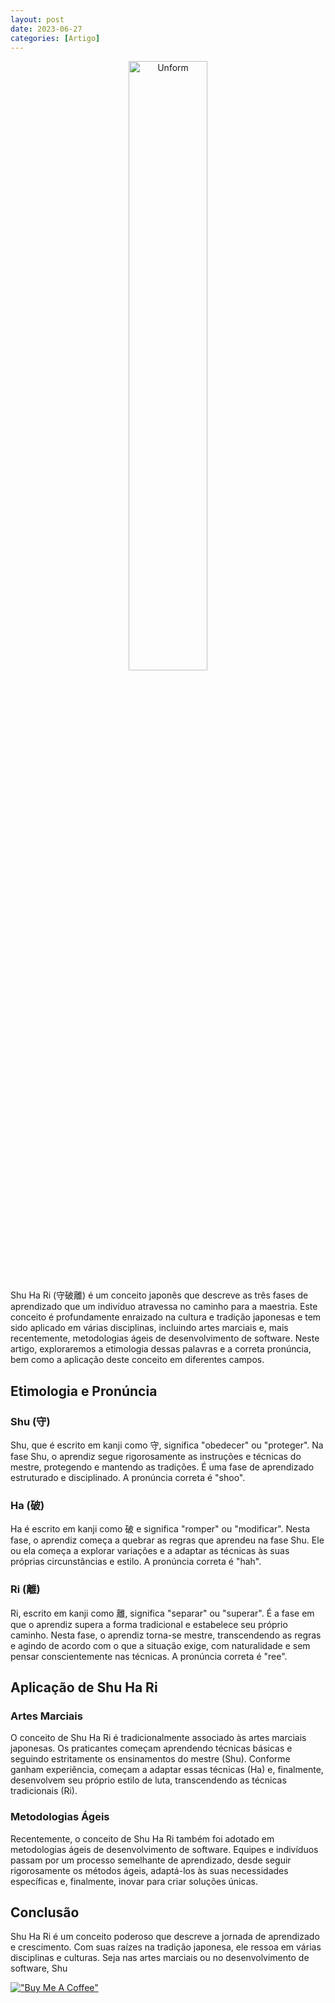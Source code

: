 ```yaml
---
layout: post
date: 2023-06-27
categories: [Artigo]
---
```


<p align="center">
<img src="{{ site.baseurl }}/images/2023-06-27-Shu-Ha-Ri--A-Jornada-do-Aprendizado-atraves-da-Tradicao-Japonesa.jpg" height="50%" width="50%" alt="Unform" />
</p>

Shu Ha Ri (守破離) é um conceito japonês que descreve as três fases de aprendizado que um indivíduo atravessa no caminho para a maestria. Este conceito é profundamente enraizado na cultura e tradição japonesas e tem sido aplicado em várias disciplinas, incluindo artes marciais e, mais recentemente, metodologias ágeis de desenvolvimento de software. Neste artigo, exploraremos a etimologia dessas palavras e a correta pronúncia, bem como a aplicação deste conceito em diferentes campos.

## Etimologia e Pronúncia

### Shu (守)

Shu, que é escrito em kanji como 守, significa "obedecer" ou "proteger". Na fase Shu, o aprendiz segue rigorosamente as instruções e técnicas do mestre, protegendo e mantendo as tradições. É uma fase de aprendizado estruturado e disciplinado. A pronúncia correta é "shoo".

### Ha (破)

Ha é escrito em kanji como 破 e significa "romper" ou "modificar". Nesta fase, o aprendiz começa a quebrar as regras que aprendeu na fase Shu. Ele ou ela começa a explorar variações e a adaptar as técnicas às suas próprias circunstâncias e estilo. A pronúncia correta é "hah".

### Ri (離)

Ri, escrito em kanji como 離, significa "separar" ou "superar". É a fase em que o aprendiz supera a forma tradicional e estabelece seu próprio caminho. Nesta fase, o aprendiz torna-se mestre, transcendendo as regras e agindo de acordo com o que a situação exige, com naturalidade e sem pensar conscientemente nas técnicas. A pronúncia correta é "ree".

## Aplicação de Shu Ha Ri

### Artes Marciais

O conceito de Shu Ha Ri é tradicionalmente associado às artes marciais japonesas. Os praticantes começam aprendendo técnicas básicas e seguindo estritamente os ensinamentos do mestre (Shu). Conforme ganham experiência, começam a adaptar essas técnicas (Ha) e, finalmente, desenvolvem seu próprio estilo de luta, transcendendo as técnicas tradicionais (Ri).

### Metodologias Ágeis

Recentemente, o conceito de Shu Ha Ri também foi adotado em metodologias ágeis de desenvolvimento de software. Equipes e indivíduos passam por um processo semelhante de aprendizado, desde seguir rigorosamente os métodos ágeis, adaptá-los às suas necessidades específicas e, finalmente, inovar para criar soluções únicas.

## Conclusão

Shu Ha Ri é um conceito poderoso que descreve a jornada de aprendizado e crescimento. Com suas raízes na tradição japonesa, ele ressoa em várias disciplinas e culturas. Seja nas artes marciais ou no desenvolvimento de software, Shu

[!["Buy Me A Coffee"](https://user-images.githubusercontent.com/1376749/120938564-50c59780-c6e1-11eb-814f-22a0399623c5.png)](https://www.buymeacoffee.com/govinda777)